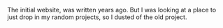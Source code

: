 The initial website, was written years ago.
But I was looking at a place to just drop in my random projects, so I dusted of the old project.

